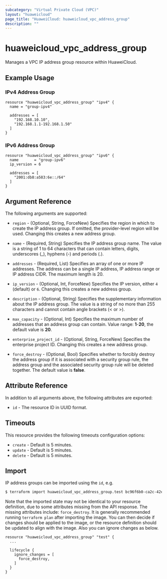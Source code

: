 ```yaml
---
subcategory: "Virtual Private Cloud (VPC)"
layout: "huaweicloud"
page_title: "HuaweiCloud: huaweicloud_vpc_address_group"
description: ""
---
```


# huaweicloud_vpc_address_group

Manages a VPC IP address group resource within HuaweiCloud.

## Example Usage

### IPv4 Address Group

```hcl
resource "huaweicloud_vpc_address_group" "ipv4" {
  name = "group-ipv4"

  addresses = [
    "192.168.10.10",
    "192.168.1.1-192.168.1.50"
  ]
}
```

### IPv6 Address Group

```hcl
resource "huaweicloud_vpc_address_group" "ipv6" {
  name       = "group-ipv6"
  ip_version = 6

  addresses = [
    "2001:db8:a583:6e::/64"
  ]
}
```

## Argument Reference

The following arguments are supported:

* `region` - (Optional, String, ForceNew) Specifies the region in which to create the IP address group. If omitted, the
  provider-level region will be used. Changing this creates a new address group.
  
* `name` - (Required, String) Specifies the IP address group name. The value is a string of 1 to 64 characters that can contain
  letters, digits, underscores (_), hyphens (-) and periods (.).

* `addresses` - (Required, List) Specifies an array of one or more IP addresses. The address can be a single IP
  address, IP address range or IP address CIDR. The maximum length is 20.

* `ip_version` - (Optional, Int, ForceNew) Specifies the IP version, either `4` (default) or `6`.
  Changing this creates a new address group.

* `description` - (Optional, String) Specifies the supplementary information about the IP address group.
  The value is a string of no more than 255 characters and cannot contain angle brackets (< or >).

* `max_capacity` - (Optional, Int) Specifies the maximum number of addresses that an address group can contain.
  Value range: **1**-**20**, the default value is **20**.

* `enterprise_project_id` - (Optional, String, ForceNew) Specifies the enterprise project ID.
  Changing this creates a new address group.

* `force_destroy` - (Optional, Bool) Specifies whether to forcibly destroy the address group if it is associated with
  a security group rule, the address group and the associated security group rule will be deleted together.
  The default value is **false**.
  
## Attribute Reference

In addition to all arguments above, the following attributes are exported:

* `id` - The resource ID in UUID format.

## Timeouts

This resource provides the following timeouts configuration options:

* `create` - Default is 5 minutes.
* `update` - Default is 5 minutes.
* `delete` - Default is 5 minutes.

## Import

IP address groups can be imported using the `id`, e.g.

```bash
$ terraform import huaweicloud_vpc_address_group.test bc96f6b0-ca2c-42ee-b719-0f26bc9c8661
```

Note that the imported state may not be identical to your resource definition, due to some attributes missing from the
API response. The missing attributes include: `force_destroy`. It is generally recommended running `terraform plan` after
importing the image. You can then decide if changes should be applied to the image, or the resource
definition should be updated to align with the image. Also you can ignore changes as below.

```hcl
resource "huaweicloud_vpc_address_group" "test" {
  ...

  lifecycle {
    ignore_changes = [
      force_destroy,
    ]
  }
}
```
